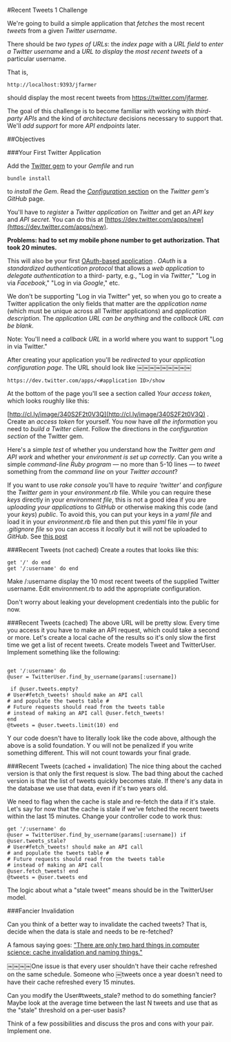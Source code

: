 #Recent Tweets 1 Challenge

We're going to build a simple application that _fetches_ the most recent _tweets_ from a given _Twitter username_.

There should be _two types of URLs_: the _index page_ with a _URL field_ to _enter a Twitter username_ and a _URL to display_ the _most recent tweets_ of a particular username.

That is,

```
http://localhost:9393/jfarmer
```

should display the most recent tweets from https://twitter.com/jfarmer.

The goal of this challenge is to become familiar with working with _third-party APIs_ and the kind of _architecture_ decisions necessary to support that. We'll _add support_ for more _API endpoints_ later.

##Objectives

###Your First Twitter Application

Add the [Twitter gem](http://rdoc.info/gems/twitter) to your _Gemfile_ and run

```
bundle install
```

to _install the Gem_. Read the [_Configuration_ section](https://github.com/sferik/twitter/blob/master/examples/Configuration.md) on the _Twitter gem's GitHub_ page.

You'll have to _register_ a _Twitter application_ on _Twitter_ and get an _API key_ and _API secret_. You can do this at [https://dev.twitter.com/apps/new](https://dev.twitter.com/apps/new).

**Problems: had to set my mobile phone number to get authorization.  That took 20 minutes.**


This will also be your first [OAuth-based application](https://dev.twitter.com/docs/auth/oauth/faq) . _OAuth_ is a _standardized authentication protocol_ that allows a _web application_ to _delegate authentication_ to a third- party, e.g., "Log in via _Twitter_," "Log in via _Facebook_," "Log in via _Google_," etc.

We don't be supporting "Log in via Twitter" yet, so when you go to create a Twitter application the only fields that matter are the _application name_ (which must be unique across all Twitter applications) and _application description_. The _application URL can be anything_ and the _callback URL can be blank_.

Note: You'll need a _callback URL_ in a world where you want to support "Log in via Twitter."

After creating your application you'll be _redirected_ to your _application configuration page_. The URL should look like
￼￼￼￼￼￼￼￼￼
```
https://dev.twitter.com/apps/<#application ID>/show
```

At the bottom of the page you'll see a section called _Your access token_, which looks roughly like this:

[http://cl.ly/image/340S2F2t0V3Q](http://cl.ly/image/340S2F2t0V3Q) . Create an _access token_ for yourself. You now have _all the information_ you need to _build a Twitter client_. Follow the directions in the _configuration section_ of the Twitter gem.

Here's a simple _test_ of whether you understand how the _Twitter gem and API work_ and whether your _environment is set up correctly_. Can you write a simple _command-line Ruby program_ — no more than 5-10 lines — to _tweet_ something from the _command line_ on your _Twitter account_?

If you want to use _rake console_ you'll have to _require 'twitter'_ and _configure_ the _Twitter gem_ in your _environment.rb_ file. While you can require these _keys_ directly in your _environment file_, this is not a good idea if you are _uploading your applications_ to _GitHub_ or otherwise making this code (and your _keys_) _public_. To avoid this, you can put your keys in a _yaml file_ and load it in your _environment.rb_ file and then put this _yaml_ file in your _.gitignore file_ so you can access it _locally_ but it will not be uploaded to _GitHub_. See [this post](https://gist.github.com/dbc-challenges/c513a933644ed9ba2bc8)


###Recent Tweets (not cached)
Create a routes that looks like this: 
```
get '/' do end
get '/:username' do end
```

Make /:username display the 10 most recent tweets of the supplied Twitter username. Edit
environment.rb to add the appropriate configuration.

Don't worry about leaking your development credentials into the public for now.

###Recent Tweets (cached)
The above URL will be pretty slow. Every time you access it you have to make an API request, which could take a second or more. Let's create a local cache of the results so it's only slow the first time we get a list of recent tweets.
Create models Tweet and TwitterUser. Implement something like the following: 
```

get '/:username' do
@user = TwitterUser.find_by_username(params[:username])
￼￼￼￼￼￼
￼if @user.tweets.empty?
# User#fetch_tweets! should make an API call
# and populate the tweets table #
# Future requests should read from the tweets table
# instead of making an API call @user.fetch_tweets!
end
@tweets = @user.tweets.limit(10) end
```

Y our code doesn't have to literally look like the code above, although the above is a solid foundation. Y ou will not be penalized if you write something different. This will not count towards your final grade.

###Recent Tweets (cached + invalidation)
The nice thing about the cached version is that only the first request is slow. The bad thing about the cached version is that the list of tweets quickly becomes stale. If there's any data in the database we use that data, even if it's two years old.

We need to flag when the cache is stale and re-fetch the data if it's stale. Let's say for now that the cache is stale if we've fetched the recent tweets within the last 15 minutes. Change your controller code to work thus:

```
get '/:username' do
@user = TwitterUser.find_by_username(params[:username]) if @user.tweets_stale?
# User#fetch_tweets! should make an API call
# and populate the tweets table #
# Future requests should read from the tweets table
# instead of making an API call
@user.fetch_tweets! end
@tweets = @user.tweets end
```

The logic about what a "stale tweet" means should be in the TwitterUser model.

###Fancier Invalidation

Can you think of a better way to invalidate the cached tweets? That is, decide when the data is stale and needs to be re-fetched?

A famous saying goes: ["There are only two hard things in computer science: cache invalidation and naming things."](http://martinfowler.com/bliki/TwoHardThings.html)

￼￼￼￼One issue is that every user shouldn't have their cache refreshed on the same schedule. Someone who
￼tweets once a year doesn't need to have their cache refreshed every 15 minutes.

Can you modify the User#tweets_stale? method to do something fancier? Maybe look at the average time between the last N tweets and use that as the "stale" threshold on a per-user basis?

Think of a few possibilities and discuss the pros and cons with your pair. Implement one.
